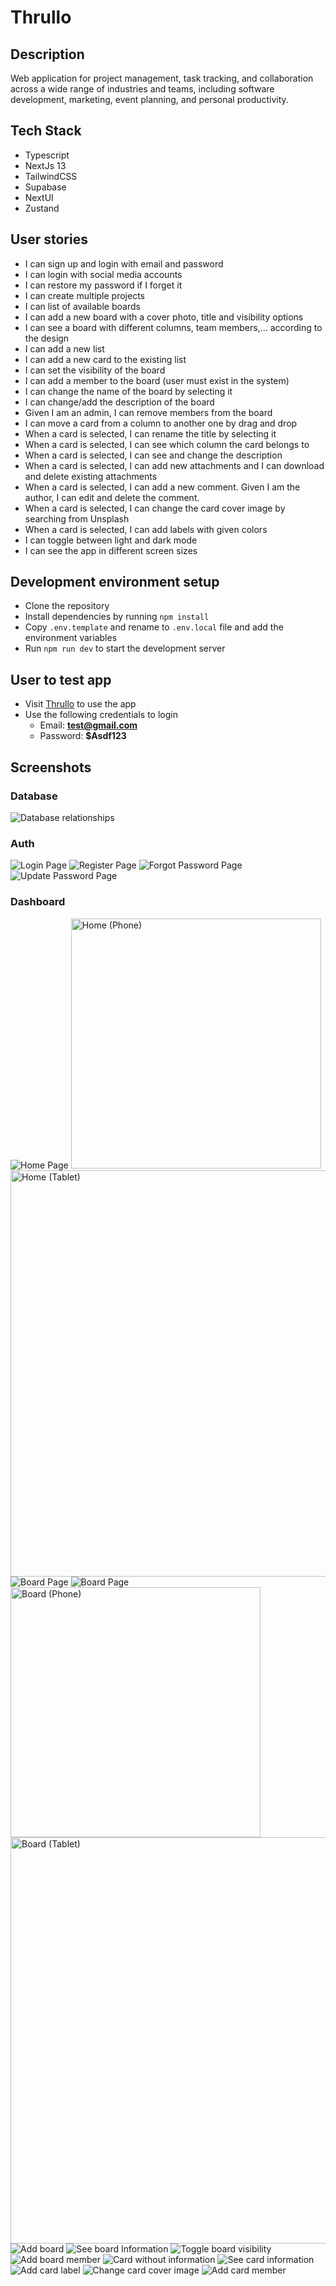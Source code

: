 # Thrullo

## Description

Web application for project management, task tracking, and collaboration across a wide range of industries and teams, including software development, marketing, event planning, and personal productivity.

## Tech Stack

- Typescript
- NextJs 13
- TailwindCSS
- Supabase
- NextUI
- Zustand

## User stories

- I can sign up and login with email and password
- I can login with social media accounts
- I can restore my password if I forget it
- I can create multiple projects
- I can list of available boards
- I can add a new board with a cover photo, title and visibility options
- I can see a board with different columns, team members,... according to the design
- I can add a new list
- I can add a new card to the existing list
- I can set the visibility of the board
- I can add a member to the board (user must exist in the system)
- I can change the name of the board by selecting it
- I can change/add the description of the board
- Given I am an admin, I can remove members from the board
- I can move a card from a column to another one by drag and drop
- When a card is selected, I can rename the title by selecting it
- When a card is selected, I can see which column the card belongs to
- When a card is selected, I can see and change the description
- When a card is selected, I can add new attachments and I can download and delete existing attachments
- When a card is selected, I can add a new comment. Given I am the author, I can edit and delete the comment.
- When a card is selected, I can change the card cover image by searching from Unsplash
- When a card is selected, I can add labels with given colors
- I can toggle between light and dark mode
- I can see the app in different screen sizes

## Development environment setup

- Clone the repository
- Install dependencies by running `npm install`
- Copy `.env.template` and rename to `.env.local` file and add the environment variables
- Run `npm run dev` to start the development server

## User to test app

- Visit [Thrullo](https://thrullo.vercel.app/) to use the app
- Use the following credentials to login
  - Email: **test@gmail.com**
  - Password: **$Asdf123**

## Screenshots

### Database

<img src="./screenshots/db-relations.png" alt="Database relationships">

### Auth

<img src="./screenshots/login.png" alt="Login Page">
<img src="./screenshots/register.png" alt="Register Page">
<img src="./screenshots/forgot-password.png" alt="Forgot Password Page">
<img src="./screenshots/update-password.png" alt="Update Password Page">

### Dashboard

<img src="./screenshots/home-desktop.png" alt="Home Page">
<img src="./screenshots/home-phone.png" alt="Home (Phone)" width="400">
<img src="./screenshots/home-tablet.png" alt="Home (Tablet)" width="650">
<img src="./screenshots/board-desktop.png" alt="Board Page">
<img src="./screenshots/card-drag-and-drop.png" alt="Board Page">
<img src="./screenshots/board-phone.png" alt="Board (Phone)" width="400">
<img src="./screenshots/board-tablet.png" alt="Board (Tablet)" width="650">
<img src="./screenshots/add-board.png" alt="Add board">
<img src="./screenshots/board-information.png" alt="See board Information">
<img src="./screenshots/toggle-board-visibility.png" alt="Toggle board visibility">
<img src="./screenshots/add-board-member.png" alt="Add board member">
<img src="./screenshots/card-empty.png" alt="Card without information">
<img src="./screenshots/card-information.png" alt="See card information">
<img src="./screenshots/add-card-label.png" alt="Add card label">
<img src="./screenshots/change-card-cover.png" alt="Change card cover image">
<img src="./screenshots/add-card-member.png" alt="Add card member">
